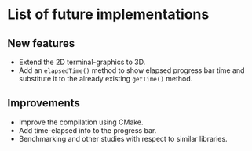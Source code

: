 # List of future implementations

## New features

- Extend the 2D terminal-graphics to 3D.
- Add an `elapsedTime()` method to show elapsed progress bar time and substitute it to the already existing  `getTime()` method.

## Improvements

- Improve the compilation using CMake.
- Add time-elapsed info to the progress bar.
- Benchmarking and other studies with respect to similar libraries.